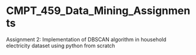 # CMPT_459_Data_Mining_Assignments
Assignment 2: Implementation of DBSCAN algorithm in household electricity dataset using python from scratch
